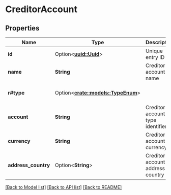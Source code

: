# CreditorAccount

## Properties

Name | Type | Description | Notes
------------ | ------------- | ------------- | -------------
**id** | Option<[**uuid::Uuid**](uuid::Uuid.md)> | Unique entry ID | [optional][readonly]
**name** | **String** | Creditor account name | 
**r#type** | Option<[**crate::models::TypeEnum**](TypeEnum.md)> |  | [optional][default to Iban]
**account** | **String** | Creditor account type identifier | 
**currency** | **String** | Creditor account currency | 
**address_country** | Option<**String**> | Creditor account address country | [optional]

[[Back to Model list]](../README.md#documentation-for-models) [[Back to API list]](../README.md#documentation-for-api-endpoints) [[Back to README]](../README.md)


